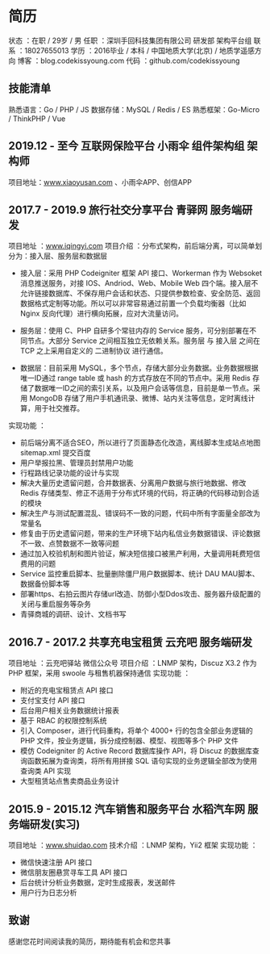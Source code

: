 # 简历

状态 ：在职 / 29岁 / 男
任职 ：深圳手回科技集团有限公司 研发部 架构平台组
联系 ：18027655013
学历 ：2016毕业 / 本科 / 中国地质大学(北京) / 地质学遥感方向
博客 ：blog.codekissyoung.com
代码 ：github.com/codekissyoung

## 技能清单

熟悉语言：Go / PHP / JS
数据存储：MySQL / Redis / ES
熟悉框架：Go-Micro / ThinkPHP / Vue

## 2019.12 - 至今 互联网保险平台 小雨伞 组件架构组 架构师

项目地址：www.xiaoyusan.com 、小雨伞APP、创信APP 


## 2017.7 - 2019.9 旅行社交分享平台 青驿网 服务端研发

项目地址 ：www.iqingyi.com
项目介绍 ：分布式架构，前后端分离，可以简单划分为：接入层、服务层和数据层

- 接入层：采用 PHP Codeigniter 框架 API 接口、Workerman 作为 Websoket 消息推送服务，对接 IOS、Andriod、Web、Mobile Web 四个端。接入层不允许链接数据库、不保存用户会话和状态、只提供参数检查、安全防范、返回数据格式定制等功能。所以可以非常容易通过前置一个负载均衡器（比如 Nginx 反向代理）进行横向拓展，应对大流量访问。

- 服务层：使用 C、PHP 自研多个常驻内存的 Service 服务，可分别部署在不同节点。大部分 Service 之间相互独立无依赖关系。服务层 与 接入层 之间在 TCP 之上采用自定义的 二进制协议 进行通信。

- 数据层：目前采用 MySQL，多个节点，存储大部分业务数据。业务数据根据唯一ID通过 range table 或 hash 的方式存放在不同的节点中。采用 Redis 存储了数据唯一ID之间的索引关系，以及用户会话等信息，目前是单一节点。采用 MongoDB 存储了用户手机通讯录、微博、站内关注等信息，定时离线计算，用于社交推荐。

实现功能 ：

- 前后端分离不适合SEO，所以进行了页面静态化改造，离线脚本生成站点地图 sitemap.xml 提交百度
- 用户举报拉黑、管理员封禁用户功能
- 行程路线记录功能的设计与实现
- 解决大量历史遗留问题，合并数据表、分离用户数据与旅行地数据、修改 Redis 存储类型、修正不适用于分布式环境的代码，将正确的代码移动到合适的模块
- 解决生产与测试配置混乱、错误码不一致的问题，代码中所有字面量全部改为常量名
- 修复由于历史遗留问题，带来的生产环境下站内私信业务数据错误、评论数据不一致、点赞数据不一致等问题
- 通过加入校验机制和图片验证，解决短信接口被黑产利用，大量调用耗费短信费用的问题
- Service 监控重启脚本、批量删除僵尸用户数据脚本、统计 DAU MAU脚本、数据备份脚本等
- 部署https、右拍云图片存储url改造、防御小型Ddos攻击、服务器升级配置的关闭与重启服务等杂务
- 青驿商城的调研、设计、文档书写

## 2016.7 - 2017.2 共享充电宝租赁 云充吧 服务端研发

项目地址 ：云充吧驿站 微信公众号
项目介绍 ：LNMP 架构，Discuz X3.2 作为 PHP 框架，采用 swoole 与租售机器保持通信
实现功能 ：

- 附近的充电宝租赁点 API 接口
- 支付宝支付 API 接口
- 后台用户相关业务数据统计报表
- 基于 RBAC 的权限控制系统
- 引入 Composer，进行代码重构，将单个 4000+ 行的包含全部业务逻辑的 PHP 文件，按业务逻辑，拆分成控制器、模型、视图等多个 PHP 文件
- 模仿 Codeigniter 的 Active Record 数据库操作 API，将 Discuz 的数据库查询函数拓展为查询类，将所有用拼接 SQL 语句实现的业务逻辑全部改为使用查询类 API 实现
- 大型租赁站点售卖商品业务设计

## 2015.9 - 2015.12 汽车销售和服务平台 水稻汽车网 服务端研发(实习)

项目地址 ：www.shuidao.com
技术介绍 ：LNMP 架构，Yii2 框架
实现功能 ：

- 微信快速注册 API 接口
- 微信朋友圈悬赏寻车工具 API 接口
- 后台统计分析业务数据，定时生成报表，发送邮件
- 用户行为日志分析

## 致谢

感谢您花时间阅读我的简历，期待能有机会和您共事
